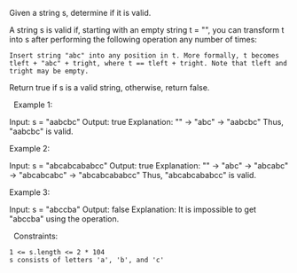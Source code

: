 Given a string s, determine if it is valid.

A string s is valid if, starting with an empty string t = "", you can transform t into s after performing the following operation any number of times:


	Insert string "abc" into any position in t. More formally, t becomes tleft + "abc" + tright, where t == tleft + tright. Note that tleft and tright may be empty.


Return true if s is a valid string, otherwise, return false.

 
Example 1:

Input: s = "aabcbc"
Output: true
Explanation:
"" -> "abc" -> "aabcbc"
Thus, "aabcbc" is valid.

Example 2:

Input: s = "abcabcababcc"
Output: true
Explanation:
"" -> "abc" -> "abcabc" -> "abcabcabc" -> "abcabcababcc"
Thus, "abcabcababcc" is valid.


Example 3:

Input: s = "abccba"
Output: false
Explanation: It is impossible to get "abccba" using the operation.


 
Constraints:


	1 <= s.length <= 2 * 104
	s consists of letters 'a', 'b', and 'c'

